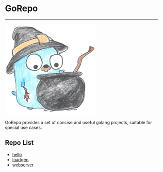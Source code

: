 # GoRepo

---

![img](./images/cooking_300.png)

GoRepo provides a set of concise and useful golang projects, suitable for special use cases.

## Repo List

- [hello](./hello)
- [loadgen](./loadgen)
- [webserver](./webserver)
